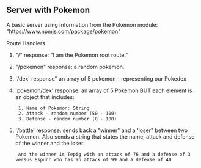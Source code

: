 ## Server with Pokemon

A basic server using information from the Pokemon module: "https://www.npmjs.com/package/pokemon"

Route Handlers

1) "/" response: "I am the Pokemon root route."

1) "/pokemon" response: a random pokemon. 

1) '/dex' response" an array of 5 pokemon - representing our Pokedex

1) 'pokemon/dex' response: an array of 5 Pokemon BUT each element is an object that includes:

        1. Name of Pokemon: String
        2. Attack - random number (50 - 100)
        3. Defense - random number (0 - 100)

1) '/battle' response: sends back a "winner" and a 'loser" between two Pokemon. Also sends a string that states the name, attack and defense of the winner and the loser:

        And the winner is Tepig with an attack of 76 and a defense of 3 versus Espurr who has an attack of 99 and a defense of 40